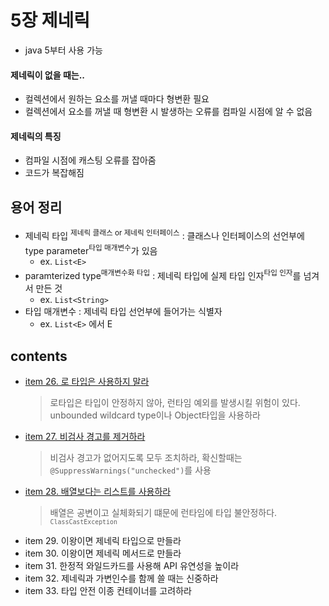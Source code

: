 # 5장 제네릭

- java 5부터 사용 가능

#### 제네릭이 없을 때는..

- 컬렉션에서 원하는 요소를 꺼낼 때마다 형변환 필요
- 컬렉션에서 요소를 꺼낼 때 형변환 시 발생하는 오류를 컴파일 시점에 알 수 없음

#### 제네릭의 특징

- 컴파일 시점에 캐스팅 오류를 잡아줌
- 코드가 복잡해짐

## 용어 정리

- 제네릭 타입 <sup>제네릭 클래스 or 제네릭 인터페이스</sup> : 클래스나 인터페이스의 선언부에 type parameter<sup>타입 매개변수</sup>가 있음
    - ex. `List<E>`
- paramterized type<sup>매개변수화 타입</sup> : 제네릭 타입에 실제 타입 인자<sup>타입 인자</sup>를 넘겨서 만든 것
    - ex. `List<String>`
- 타입 매개변수 : 제네릭 타입 선언부에 들어가는 식별자
    - ex. `List<E>` 에서 E

## contents

- [item 26. 로 타입은 사용하지 말라](item26/README.md)
  > 로타입은 타입이 안정하지 않아, 런타임 예외를 발생시킬 위험이 있다. unbounded wildcard type이나 Object타입을 사용하라
- [item 27. 비검사 경고를 제거하라](item27/README.md)
  > 비검사 경고가 없어지도록 모두 조치하라, 확신할때는 `@SuppressWarnings("unchecked")`를 사용
- [item 28. 배열보다는 리스트를 사용하라](item28/README.md)
  > 배열은 공변이고 실체화되기 떄문에 런타임에 타입 불안정하다. <sub>`ClassCastException`</sub>
- item 29. 이왕이면 제네릭 타입으로 만들라
- item 30. 이왕이면 제네릭 메서드로 만들라
- item 31. 한정적 와일드카드를 사용해 API 유연성을 높이라
- item 32. 제네릭과 가변인수를 함께 쓸 때는 신중하라
- item 33. 타입 안전 이종 컨테이너를 고려하라
